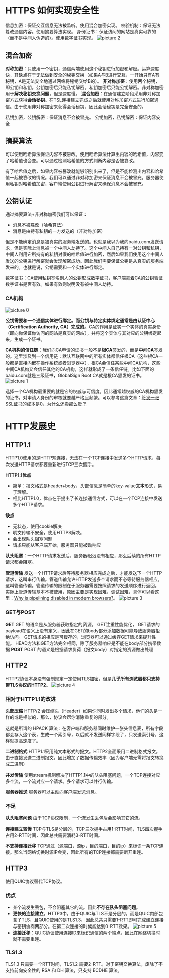 # HTTPS 如何实现安全性
信息加密：保证交互信息无法被监听。使用混合加密实现。
校验机制：保证无法篡改通信内容。使用摘要算法实现。
身份证书：保证访问的网站是真实可靠的（而不是中间人伪造的）。使用数字证书实现。
![picture 2](../../images/73ff206335d800f4c2bdd5d7b5038ce1726a9b62dd2748bf2e7f385e0b82d196.png)  

## 混合加密
**对称加密**：只使用一个密钥，通信两端使用这个秘钥进行加密和解密。运算速度快，其缺点在于无法做到安全的秘钥交换（如果A与B进行交互，一开始只有A有秘钥，A是无法安全地通过网络将秘钥交给B的）。
**非对称加密**：使用两个秘钥，即公钥和私钥。公钥加密后只能私钥解密，私钥加密后只能公钥解密。非对称加密用于**解决秘钥交换问题**，但是速度慢。
**混合加密**：在通信建立阶段采用非对称加密方式获得**会话秘钥**。在TSL连接建立完成之后就使用对称加密方式进行加密通信。由于使用非对称加密来获得会话秘钥，因此会话秘钥是完全安全的。

私钥加密，公钥解密：保证消息不会被冒充。
公钥加密，私钥解密：保证内容安全

## 摘要算法
可以使用哈希算法保证内容不被篡改。使用哈希算法计算出内容的哈希值，内容变了哈希值也会变。可以通过检测哈希值的方式判断内容是否被篡改。

有了哈希值之后，如果内容被篡改就能够识别出来了，但是不能检测出内容和哈希值一起被篡改的情况。我们可以通过非对称加密来保证消息不会被冒充。服务器使用私钥对哈希值加密，客户端使用公钥进行解密来确保消息不会被冒充。

## 公钥认证
通过摘要算法+非对称加密我们可以保证：
* 消息不被篡改（哈希算法）
* 消息是由持有私钥的一方发送的（非对称加密）

但是不能确定消息是被真实的服务端发送的。也就是我以为我向baidu.com发送请求，但是实际上消息被一个中间人劫持了。这个中间人自己持有一对公钥和私钥，中间人利用它所持有的私钥对假的哈希值进行加密，然后如果我们使用这个中间人发送的公钥进行解密就会发现解密成功。因此我们需要保证公钥是从真实的服务端发来的。也就是说，公钥需要和一个实体进行绑定。

数字证书：CA使用私钥签名别人的公钥形成数字证书，客户端拿着CA的公钥验证数字证书是否有效。如果有效则说明没有被中间人劫持。

### CA机构
![picture 0](../../images/ec484e7d4397ffa9176e7e36d80f1f0abff04d4edd3000d50b7d11e7ca59c68f.png)  

**公钥需要和一个通信实体进行绑定。而公钥与特定实体绑定通常是由认证中心（Certification Authority, CA）完成的**。CA的作用是证实一个实体的真实身份（即向你保证你访问的网站是真实的网站），并将这个实体与其对应的公钥绑定起来，生成一个证书。

**CA机构的信任链**：我们向CA申请的证书一般不是**根CA**签发的，而是**中间CA**签发的。这里涉及到一个信用链：默认互联网中的所有实体都信任根CA（这些根CA一般都是直接内嵌在操作系统或者浏览器中），根CA会信任某些中间CA机构，这些中间CA机构又会信任其他的CA机构，这样就形成了一条信任链。比如下面的baidu.com就是三级证书，GlobalSign Root CA就是根CA颁发的证书。
![picture 1](../../images/9da24b31a9c9f667370948545a99c9810f344565d73b5be37979cce9290a3623.png)  

选择一个CA机构最重要的就是它的权威与可信度。因此通常越权威的CA机构颁发的证书，对申请人身份的审核就要越严格且频繁。可以参考这篇文章：[签发一张SSL证书的成本是0，为什么还卖那么贵？](https://www.51cto.com/article/681215.html)

# HTTP发展史
## HTTP1.1
HTTP1.0使用的是HTTP短连接，无法在一个TCP连接中发送多个HTTP请求，每次发送HTTP请求都要重新进行TCP三次握手。

**HTTP1.1优点**
* 简单：报文格式是header+body，头部信息是简单的key-value**文本**形式，易于理解。
* 相比HTTP1.0，优点在于提出了长连接通信方式，可以在一个TCP连接中发送多个HTTP请求。

**缺点**
* 无状态，使用cookie解决
* 明文传输不安全，使用HTTPS解决。
* 会出现队头阻塞问题
* 请求只能从客户端开始，服务器只能被动响应


**队头阻塞**：一个HTTP请求发送后，服务器迟迟没有相应，那么后续的所有HTTP请求都会阻塞。


**管道传输**
发送一个HTTP请求后等待服务器相应完成之后，才能发送下一个HTTP请求，这叫串行传输。管道传输允许HTTP发送多个请求而不必等待服务器相应，这叫管道传输。管道传输的限制在于服务器需要按照请求的发送顺序进行返回。
实际上管道传输基本不被使用，原因主要是实现困难，调试困难，具体可以看这里：[Why is pipelining disabled in modern browsers?](https://stackoverflow.com/questions/30477476/why-is-pipelining-disabled-in-modern-browsers)。
![picture 3](../../images/878b0ec84972274208e94a120a7fd5dbe6614a5214a0d5a3b9dc30de0ffb79c3.png)  



### GET与POST
**GET**
GET 的语义是从服务器获取指定的资源。
GET注重性能优化，
GET请求的payload在语义上没有定义，因此在GET的body部分添加数据可能导致服务器拒绝访问。
GET请求的相应是可缓存的，浏览器可以通过缓存GET请求来提升性能。
HEAD方法和GET方法完全相同，除了服务器响应是不能在body部分携带数据
**POST**
POST 的语义是根据请求负荷（报文body）对指定的资源做出处理



## HTTP2
HTTP2协议本身没有强制规定一定使用TLS加密，但是**几乎所有浏览器都只支持带TLS协议的HTTP2**。
![picture 4](../../images/7cd64c53784b2ce8197e71dbfc684a6bb5b9b4bc56c16dc885c2e6e599ba6ba5.png)  

### 相对于HTTP1.1的改进
**头部压缩**
HTTP/2 会压缩头（Header）如果你同时发出多个请求，他们的头是一样的或是相似的，那么，协议会帮你消除重复的部分。

这就是所谓的 HPACK 算法：在客户端和服务器同时维护一张头信息表，所有字段都会存入这个表，生成一个索引号，以后就不发送同样字段了，只发送索引号，这样就提高速度了。

**二进制格式**
HTTP1.1采用纯文本形式的报文。HTTP2全面采用二进制格式报文。由于直接发送二进制报文，因此增加了数据传输效率（因为客户端无需将报文转换成二进制）

**并发传输**
使用stream机制解决了HTTP1.1中的队头阻塞问题，一个TCP连接对应多个流，一个流对应一个请求。多个请求可以并行传输。

**服务器推送**
服务器可以主动向客户端发送消息。


### 不足
**队头阻塞问题**
由于TCP协议限制，一个流发生丢包后会影响其它的流。

**连接建立较慢**
TCP与TLS是分层的，TCP三次握手占用1-RTT时间，TLS四次握手占用2-RTT时间，因此总共需要消耗3-RTT时间。

**不支持连接迁移**
TCP通过（源端口，源ip，目的端口，目的ip）来标识一条TCP连接。那么当网络切换时源IP会变，因此所有的TCP连接都需要断开重连。

## HTTP3
使用QUIC协议替代TCP协议。

### 优点
* 某个流发生丢包，不会阻塞其它的流。因此**不存在队头阻塞问题**。
* **更快的连接建立**。HTTP3中，由于QUIC与TLS不是分层的，而是QUIC内部包含了TLS，且QUIC使用的是TLS1.3，因此总共只需要1-RTT即可完成建立连接与密钥协商两部分。在第二次连接的时候能达到0-RTT效果。
![picture 5](../../images/6c176e215eb55236ee821ddc054a23506270dd0e4becd87352d53c39f8691380.png)  
* **连接迁移**：QUIC协议使用连接ID来标识通信的两个端点，因此在网络切换时就不需要重连。

### TLS1.3
TLS1.3 只需要一个RTT时间，TLS1.2 需要2-RTT。对于密钥交换算法，废除了不支持前向安全性的 RSA 和 DH 算法，只支持 ECDHE 算法。


